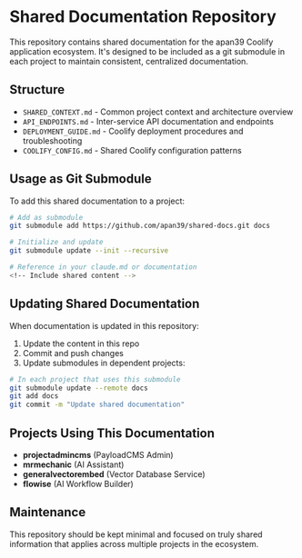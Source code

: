 # Shared Documentation Repository

This repository contains shared documentation for the apan39 Coolify application ecosystem. It's designed to be included as a git submodule in each project to maintain consistent, centralized documentation.

## Structure

- `SHARED_CONTEXT.md` - Common project context and architecture overview
- `API_ENDPOINTS.md` - Inter-service API documentation and endpoints
- `DEPLOYMENT_GUIDE.md` - Coolify deployment procedures and troubleshooting
- `COOLIFY_CONFIG.md` - Shared Coolify configuration patterns

## Usage as Git Submodule

To add this shared documentation to a project:

```bash
# Add as submodule
git submodule add https://github.com/apan39/shared-docs.git docs

# Initialize and update
git submodule update --init --recursive

# Reference in your claude.md or documentation
<!-- Include shared content -->
```

## Updating Shared Documentation

When documentation is updated in this repository:

1. Update the content in this repo
2. Commit and push changes
3. Update submodules in dependent projects:

```bash
# In each project that uses this submodule
git submodule update --remote docs
git add docs
git commit -m "Update shared documentation"
```

## Projects Using This Documentation

- **projectadmincms** (PayloadCMS Admin)
- **mrmechanic** (AI Assistant)
- **generalvectorembed** (Vector Database Service)
- **flowise** (AI Workflow Builder)

## Maintenance

This repository should be kept minimal and focused on truly shared information that applies across multiple projects in the ecosystem.